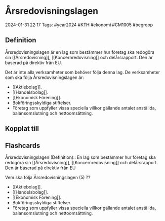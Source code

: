 # Årsredovisningslagen

2024-01-31 22:17
Tags: #year2024 #KTH #ekonomi #CM1005 #begrepp

## Definition

Årsredovisningslagen är en lag som bestämmer hur företag ska redogöra sin [[Årsredovisning]], [[Koncernredovisning]] och delårsrapport. Den är baserad på direktiv från EU.

Det är inte alla verksamheter som behöver följa denna lag. De verksamheter som ska följa Årsredovisningslagen är:

- [[Aktiebolag]].
- [[Handelsbolag]].
- [[Ekonomisk Förening]].
- Bokföringsskyldiga stiftelser.
- Företag som uppfyller vissa speciella villkor gällande antalet anställda, balansomslutning och nettoomsättning.

## Kopplat till

## Flashcards

Årsredovisningslagen (Definition):: En lag som bestämmer hur företag ska redogöra sin [[Årsredovisning]], [[Koncernredovisning]] och delårsrapport. Den är baserad på direktiv från EU
<!--SR:!2024-02-18,5,230!2024-02-23,13,292-->

Vem ska följa Årsredovisningslagen (5)
??
- [[Aktiebolag]].
- [[Handelsbolag]].
- [[Ekonomisk Förening]].
- Bokföringsskyldiga stiftelser.
- Företag som uppfyller vissa speciella villkor gällande antalet anställda, balansomslutning och nettoomsättning.
<!--SR:!2024-02-16,10,270!2024-02-17,10,288-->
